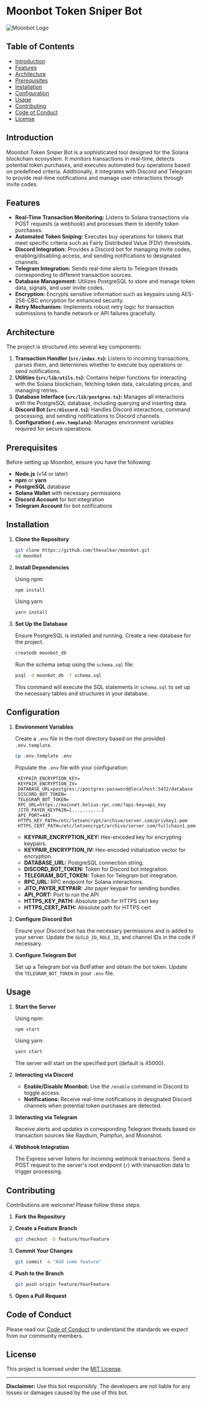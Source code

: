 # Moonbot Token Sniper Bot

![Moonbot Logo](https://www.mooners.xyz/mooners480.png)

## Table of Contents

- [Introduction](#introduction)
- [Features](#features)
- [Architecture](#architecture)
- [Prerequisites](#prerequisites)
- [Installation](#installation)
- [Configuration](#configuration)
- [Usage](#usage)
- [Contributing](#contributing)
- [Code of Conduct](#code-of-conduct)
- [License](#license)

## Introduction

Moonbot Token Sniper Bot is a sophisticated tool designed for the Solana blockchain ecosystem. It monitors transactions in real-time, detects potential token purchases, and executes automated buy operations based on predefined criteria. Additionally, it integrates with Discord and Telegram to provide real-time notifications and manage user interactions through invite codes.

## Features

- **Real-Time Transaction Monitoring:** Listens to Solana transactions via POST requests (a webhook) and processes them to identify token purchases.
- **Automated Token Sniping:** Executes buy operations for tokens that meet specific criteria such as Fairly Distributed Value (FDV) thresholds.
- **Discord Integration:** Provides a Discord bot for managing invite codes, enabling/disabling access, and sending notifications to designated channels.
- **Telegram Integration:** Sends real-time alerts to Telegram threads corresponding to different transaction sources.
- **Database Management:** Utilizes PostgreSQL to store and manage token data, signals, and user invite codes.
- **Encryption:** Encrypts sensitive information such as keypairs using AES-256-CBC encryption for enhanced security.
- **Retry Mechanism:** Implements robust retry logic for transaction submissions to handle network or API failures gracefully.

## Architecture

The project is structured into several key components:

1. **Transaction Handler (`src/index.ts`):** Listens to incoming transactions, parses them, and determines whether to execute buy operations or send notifications.
2. **Utilities (`src/lib/utils.ts`):** Contains helper functions for interacting with the Solana blockchain, fetching token data, calculating prices, and managing retries.
3. **Database Interface (`src/lib/postgres.ts`):** Manages all interactions with the PostgreSQL database, including querying and inserting data.
4. **Discord Bot (`src/discord.ts`):** Handles Discord interactions, command processing, and sending notifications to Discord channels.
5. **Configuration (`.env.template`):** Manages environment variables required for secure operations.

## Prerequisites

Before setting up Moonbot, ensure you have the following:

- **Node.js** (v14 or later)
- **npm** or **yarn**
- **PostgreSQL** database
- **Solana Wallet** with necessary permissions
- **Discord Account** for bot integration
- **Telegram Account** for bot notifications

## Installation

1. **Clone the Repository**

   ```bash
   git clone https://github.com/thevalkar/moonbot.git
   cd moonbot
   ```

2. **Install Dependencies**

   Using npm:

   ```bash
   npm install
   ```

   Using yarn:

   ```bash
   yarn install
   ```

3. **Set Up the Database**

   Ensure PostgreSQL is installed and running. Create a new database for the project.

   ```bash
   createdb moonbot_db
   ```

   Run the schema setup using the `schema.sql` file:

   ```bash
   psql -d moonbot_db -f schema.sql
   ```

   This command will execute the SQL statements in `schema.sql` to set up the necessary tables and structures in your database.

## Configuration

1. **Environment Variables**

   Create a `.env` file in the root directory based on the provided `.env.template`.

   ```bash
   cp .env.template .env
   ```

   Populate the `.env` file with your configuration:

   ```env
    KEYPAIR_ENCRYPTION_KEY=
    KEYPAIR_ENCRYPTION_IV=
    DATABASE_URL=postgres://postgres:password@localhost:5432/database
    DISCORD_BOT_TOKEN=
    TELEGRAM_BOT_TOKEN=
    RPC_URL=https://mainnet.helius-rpc.com/?api-key=api_key
    JITO_PAYER_KEYPAIR=[...,...,...]
    API_PORT=443
    HTTPS_KEY_PATH=/etc/letsencrypt/archive/server.com/privkey1.pem
    HTTPS_CERT_PATH=/etc/letsencrypt/archive/server.com/fullchain1.pem
   ```
   - **KEYPAIR_ENCRYPTION_KEY:** Hex-encoded key for encrypting keypairs.
   - **KEYPAIR_ENCRYPTION_IV:** Hex-encoded initialization vector for encryption.
   - **DATABASE_URL:** PostgreSQL connection string.
   - **DISCORD_BOT_TOKEN:** Token for Discord bot integration.
   - **TELEGRAM_BOT_TOKEN:** Token for Telegram bot integration.
   - **RPC_URL:** RPC endpoint for Solana interactions.
   - **JITO_PAYER_KEYPAIR:** Jito payer keypair for sending bundles.
   - **API_PORT:** Port to run the API
   - **HTTPS_KEY_PATH:** Absolute path for HTTPS cert key
   - **HTTPS_CERT_PATH:** Absolute path for HTTPS cert

2. **Configure Discord Bot**

   Ensure your Discord bot has the necessary permissions and is added to your server. Update the `GUILD_ID`, `ROLE_ID`, and channel IDs in the code if necessary.

3. **Configure Telegram Bot**

   Set up a Telegram bot via BotFather and obtain the bot token. Update the `TELEGRAM_BOT_TOKEN` in your `.env` file.

## Usage

1. **Start the Server**

   Using npm:

   ```bash
   npm start
   ```

   Using yarn:

   ```bash
   yarn start
   ```

   The server will start on the specified port (default is 45000).

2. **Interacting via Discord**

   - **Enable/Disable Moonbot:** Use the `/enable` command in Discord to toggle access.
   - **Notifications:** Receive real-time notifications in designated Discord channels when potential token purchases are detected.

3. **Interacting via Telegram**

   Receive alerts and updates in corresponding Telegram threads based on transaction sources like Raydium, Pumpfun, and Moonshot.

4. **Webhook Integration**

   The Express server listens for incoming webhook transactions. Send a POST request to the server's root endpoint (`/`) with transaction data to trigger processing.

## Contributing

Contributions are welcome! Please follow these steps:

1. **Fork the Repository**

2. **Create a Feature Branch**

   ```bash
   git checkout -b feature/YourFeature
   ```

3. **Commit Your Changes**

   ```bash
   git commit -m "Add some feature"
   ```

4. **Push to the Branch**

   ```bash
   git push origin feature/YourFeature
   ```

5. **Open a Pull Request**

## Code of Conduct

Please read our [Code of Conduct](./CODE_OF_CONDUCT.md) to understand the standards we expect from our community members.

## License

This project is licensed under the [MIT License](./LICENSE).

---

**Disclaimer:** Use this bot responsibly. The developers are not liable for any losses or damages caused by the use of this bot.
